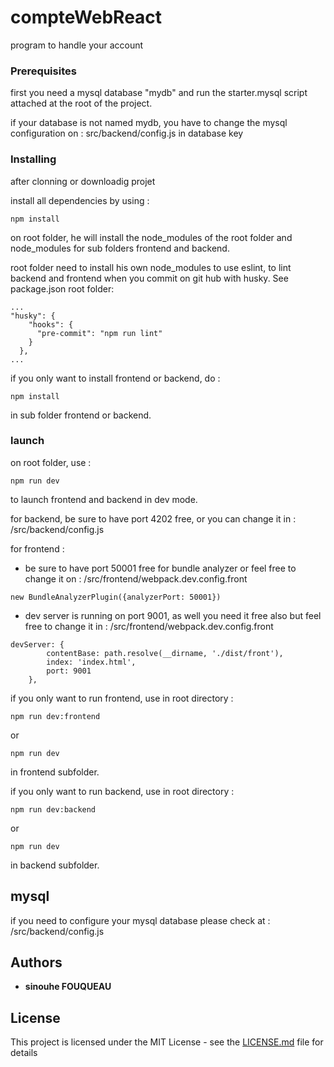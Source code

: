
# compteWebReact

program to handle your account

### Prerequisites

first you need a mysql database "mydb" and run the starter.mysql script attached at the root of the project.

if your database is not named mydb, you have to change the mysql configuration on :
src/backend/config.js
in database key


### Installing

after clonning or downloadig projet

install all dependencies by using :

```
npm install
```

on root folder, he will install the node_modules of the root folder and node_modules for sub folders frontend and backend.

root folder need to install his own node_modules to use eslint, to lint backend and frontend when you commit on git hub with husky.
See package.json root folder:

```
...
"husky": {
    "hooks": {
      "pre-commit": "npm run lint"
    }
  },
...
```

if you only want to install frontend or backend, do :

```
npm install
```
in sub folder frontend or backend.

### launch

on root folder, use :
```
npm run dev
```

to launch frontend and backend in dev mode.

for backend, be sure to have port 4202 free, or you can change it in :
/src/backend/config.js

for frontend : 
- be sure to have port 50001 free for bundle analyzer or feel free to change it on :
/src/frontend/webpack.dev.config.front
```
new BundleAnalyzerPlugin({analyzerPort: 50001})
```

- dev server is running on port 9001, as well you need it free also but feel free to change it in :
/src/frontend/webpack.dev.config.front
```
devServer: {
        contentBase: path.resolve(__dirname, './dist/front'),
        index: 'index.html',
        port: 9001
    },

```


if you only want to run frontend, use in root directory :
```
npm run dev:frontend
```
or 
```
npm run dev
```
in frontend subfolder.


if you only want to run backend, use in root directory :
```
npm run dev:backend
```
or 
```
npm run dev
```
in backend subfolder.


## mysql

if you need to configure your mysql database please check at :
/src/backend/config.js


## Authors

* **sinouhe FOUQUEAU** 

## License

This project is licensed under the MIT License - see the [LICENSE.md](LICENSE.md) file for details

